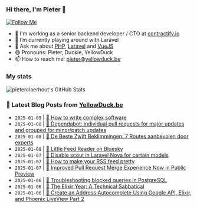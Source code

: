 ### Hi there, I'm Pieter 👋  
[![Follow Me](https://img.shields.io/github/followers/pieterclaerhout?label=Follow&style=social)](https://github.com/pieterclaerhout)

- 🏢 I'm working as a senior backend developer / CTO at [contractify.io](https://contractify.io)
- 🌱 I’m currently playing around with Laravel
- 💬 Ask me about [PHP](https://php.net), [Laravel](http://laravel.com) and [VueJS](https://vuejs.org)
- 😄 Pronouns: Pieter, Duckie, YellowDuck
- 📫 How to reach me: pieter@yellowduck.be

### My stats

![pieterclaerhout's GitHub Stats](https://github-readme-stats.vercel.app/api?username=pieterclaerhout&show_icons=true&count_private=true&line_height=40)

### 📩 Latest Blog Posts from [YellowDuck.be](https://www.yellowduck.be/)
<!-- BLOG-POST-LIST:START -->
- `2025-01-09` | [🔗 How to write complex software](https://www.yellowduck.be/posts/how-to-write-complex-software)  
- `2025-01-08` | [🐥 Dependabot: individual pull requests for major updates and grouped for minor/patch updates](https://www.yellowduck.be/posts/dependabot-individual-pull-requests-for-major-updates-and-grouped-for-minor-patch-updates)  
- `2025-01-08` | [🔗 De Beste Zwift Beklimmingen: 7 Routes aanbevolen door experts](https://www.yellowduck.be/posts/de-beste-zwift-beklimmingen-7-routes-aanbevolen-door-experts)  
- `2025-01-08` | [🔗 Little Feed Reader on Bluesky](https://www.yellowduck.be/posts/little-feed-reader-on-bluesky)  
- `2025-01-07` | [🐥 Disable scout in Laravel Nova for certain models](https://www.yellowduck.be/posts/disable-scout-in-laravel-nova-for-certain-models)  
- `2025-01-07` | [🔗 How to make your RSS feed pretty](https://www.yellowduck.be/posts/how-to-make-your-rss-feed-pretty)  
- `2025-01-07` | [🔗 Improved Pull Request Merge Experience Now in Public Preview](https://www.yellowduck.be/posts/improved-pull-request-merge-experience-now-in-public-preview)  
- `2025-01-06` | [🐥 Troubleshooting blocked queries in PostgreSQL](https://www.yellowduck.be/posts/troubleshooting-blocked-queries-in-postgresql)  
- `2025-01-06` | [🔗 The Elixir Year: A Technical Sabbatical](https://www.yellowduck.be/posts/the-elixir-year-a-technical-sabbatical)  
- `2025-01-06` | [🔗 Create an Address Autocomplete Using Google API, Elixir, and Phoenix LiveView Part 2](https://www.yellowduck.be/posts/create-an-address-autocomplete-using-google-api-elixir-and-phoenix-liveview-part-2)  

<!-- BLOG-POST-LIST:END -->
